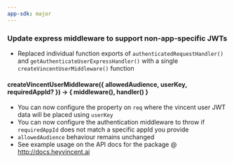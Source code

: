 ```yaml
---
app-sdk: major
---
```


### Update express middleware to support non-app-specific JWTs

- Replaced individual function exports of `authenticatedRequestHandler()` and `getAuthenticateUserExpressHandler()` with a single `createVincentUserMiddleware()` function

#### createVincentUserMiddleware({ allowedAudience, userKey, requiredAppId? }) -> { middleware(), handler() }

- You can now configure the property on `req` where the vincent user JWT data will be placed using `userKey`
- You can now configure the authentication middleware to throw if `requiredAppId` does not match a specific appId you provide
- `allowedAudience` behaviour remains unchanged
- See example usage on the API docs for the package @ http://docs.heyvincent.ai

```

```
